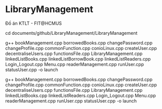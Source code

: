 # LibraryManagement
Đồ án KTLT - FIT@HCMUS


cd documents/github/LibraryManagement/LibraryManagement




g++ bookManagement.cpp borrowedBooks.cpp changePassword.cpp changeProfile.cpp commonFunction.cpp conioLinux.cpp createUser.cpp decentraliseUsers.cpp functionsFile.cpp LibraryManagement.cpp linkedListBooks.cpp linkedListBorrowBook.cpp linkedListReaders.cpp Login_Logout.cpp Menu.cpp readerManagement.cpp runUser.cpp statusUser.cpp  -o launch

g++ bookManagement.cpp borrowedBooks.cpp changePassword.cpp changeProfile.cpp commonFunction.cpp conioLinux.cpp createUser.cpp decentraliseUsers.cpp functionsFile.cpp LibraryManagement.cpp linkedListBooks.cpp linkedListReaders.cpp Login_Logout.cpp Menu.cpp readerManagement.cpp runUser.cpp statusUser.cpp -o launch
